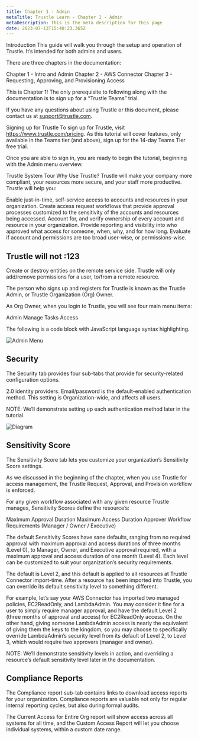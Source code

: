 ```yaml
---
title: Chapter 1 - Admin
metaTitle: Trustle Learn - Chapter 1 - Admin
metaDescription: This is the meta description for this page
date: 2023-07-13T15:40:23.365Z
---
```

Introduction
This guide will walk you through the setup and operation of Trustle. It’s intended for both admins and users.

There are three chapters in the documentation:

Chapter 1 - Intro and Admin
Chapter 2 - AWS Connector
Chapter 3 - Requesting, Approving, and Provisioning Access

This is Chapter 1! The only prerequisite to following along with the documentation is to sign up for a “Trustle Teams” trial.

If you have any questions about using Trustle or this document, please contact us at support@trustle.com.

Signing up for Trustle
To sign up for Trustle, visit https://www.trustle.com/pricing. As this tutorial will cover features, only available in the Teams tier (and above), sign up for the 14-day Teams Tier free trial.

Once you are able to sign in, you are ready to begin the tutorial, beginning with the Admin menu overview.

Trustle System Tour
Why Use Trustle?
Trustle will make your company more compliant, your resources more secure, and your staff more productive. Trustle will help you:

Enable just-in-time, self-service access to accounts and resources in your organization.
Create access request workflows that provide approval processes customized to the sensitivity of the accounts and resources being accessed.
Account for, and verify ownership of every account and resource in your organization.
Provide reporting and visibility into who approved what access for someone, when, why, and for how long.
Evaluate if account and permissions are too broad user-wise, or permissions-wise.

## Trustle will not :123

Create or destroy entities on the remote service side. Trustle will only add/remove permissions for a user, to/from a remote resource.

The person who signs up and registers for Trustle is known as the Trustle Admin, or Trustle Organization (Org) Owner.

As Org Owner, when you login to Trustle, you will see four main menu items:

Admin
Manage
Tasks
Access

The following is a code block with JavaScript language syntax highlighting.

![Admin Menu](https://lh3.googleusercontent.com/fzcEVICU2wCoOo1FzGRP4kfI9gGJ4fYhN0enwv-BacOmgYFC952PVQpxV2OJBTgrH1QJq8OA99cFEabEtJmPJkRhu2U_dZU7I_-x-zbNbW0EbvbG-MjGYmADjKX1aG59FzeYSGAwSvl-wxVtd6Z5kUc)

## Security

The Security tab provides four sub-tabs that provide for security-related configuration options.

2.0 identity providers. Email/password is the default-enabled authentication method. This setting is Organization-wide, and affects all users.

NOTE: We’ll demonstrate setting up each authentication method later in the tutorial.

![Diagram](https://lh5.googleusercontent.com/gIZ1uYwpqIAdDGg9BNsLsw4gj_cTeXD031rS1o1ch2g9Q_jz9fb9rgjPe5shGK3QwuGoo7QggcCZq6hjJPKznO2mgXB2Sia1mGVG37SPb-EXSx3ioaGxsNHcfl94odBPLHrtyDUWXRRm5_JAx3xNm_Y)

## Sensitivity Score

The Sensitivity Score tab lets you customize your organization’s Sensitivity Score settings.

As we discussed in the beginning of the chapter, when you use Trustle for access management, the Trustle Request, Approval, and Provision workflow is enforced.

For any given workflow associated with any given resource Trustle manages, Sensitivity Scores define the resource’s:

Maximum Approval Duration
Maximum Access Duration
Approver Workflow Requirements (Manager / Owner / Executive)

The default Sensitivity Scores have sane defaults, ranging from no required approval with maximum approval and access durations of three months (Level 0), to Manager, Owner, and Executive approval required, with a maximum approval and access duration of one month (Level 4). Each level can be customized to suit your organization’s security requirements.

The default is Level 2, and this default is applied to all resources at Trustle Connector import-time. After a resource has been imported into Trustle, you can override its default sensitivity level to something different.

For example, let’s say your AWS Connector has imported two managed policies, EC2ReadOnly, and LambdaAdmin. You may consider it fine for a user to simply require manager approval, and have the default Level 2 (three months of approval and access) for EC2ReadOnly access. On the other hand, giving someone LambdaAdmin access is nearly the equivalent of giving them the keys to the kingdom, so you may choose to specifically override LambdaAdmin’s security level from its default of Level 2, to Level 3, which would require two approvers (manager and owner).

NOTE: We’ll demonstrate sensitivity levels in action, and overriding a resource’s default sensitivity level later in the documentation.

## Compliance Reports

The Compliance report sub-tab contains links to download access reports for your organization.
Compliance reports are valuable not only for regular internal reporting cycles, but also during formal audits.

The Current Access for Entire Org report will show access across all systems for all time, and the Custom Access Report will let you choose individual systems, within a custom date range.